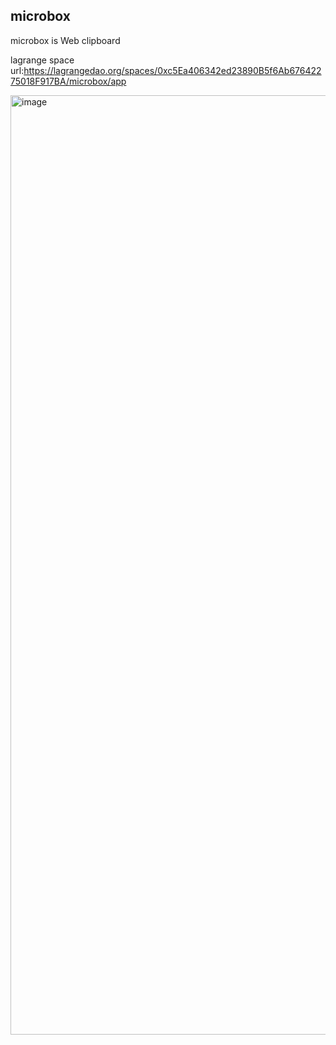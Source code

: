 ## microbox
microbox is Web clipboard

lagrange space url:https://lagrangedao.org/spaces/0xc5Ea406342ed23890B5f6Ab67642275018F917BA/microbox/app



<img width="1503" alt="image" src="https://github.com/Mario-y/awesome-swanchain/assets/39185425/49603442-2d96-4dbc-ae13-9301f0f601aa">
